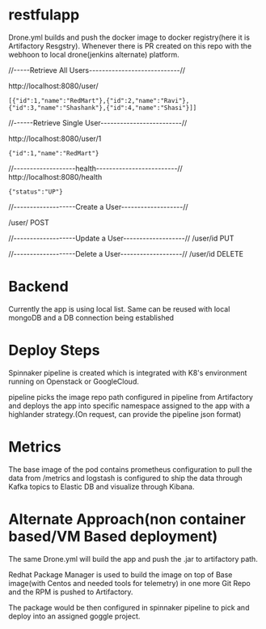 # restfulapp

Drone.yml builds and push the docker image to docker registry(here it is Artifactory Resgstry). Whenever there is PR created on this repo with the webhoon to local drone(jenkins alternate) platform.

//-----Retrieve All Users----------------------------//

http://localhost:8080/user/

    [{"id":1,"name":"RedMart"},{"id":2,"name":"Ravi"},{"id":3,"name":"Shashank"},{"id":4,"name":"Shasi"}]]
//------Retrieve Single User-------------------------//

http://localhost:8080/user/1

    {"id":1,"name":"RedMart"}


//-------------------health-------------------------//
http://localhost:8080/health

    {"status":"UP"}

//-------------------Create a User-------------------//

/user/ POST

//-------------------Update a User-------------------//
/user/id PUT

//-------------------Delete a User-------------------//
/user/id DELETE


# Backend
Currently the app is using local list. Same can be reused with local mongoDB and a DB connection being established

# Deploy Steps
Spinnaker pipeline is created which is integrated with K8's environment running on Openstack or GoogleCloud.

pipeline picks the image repo path configured in pipeline from Artifactory and deploys the app into specific namespace assigned to the app with a highlander strategy.(On request, can provide the pipeline json format)

# Metrics
The base image of the pod contains prometheus configuration to pull the data from /metrics and logstash is configured to ship the data through Kafka topics to Elastic DB and visualize through Kibana.

# Alternate Approach(non container based/VM Based deployment)

The same Drone.yml will build the app and push the .jar to artifactory path. 

Redhat Package Manager is used to build the image on top of Base image(with Centos and needed tools for telemetry) in one more Git Repo and the RPM is pushed to Artifactory.

The package would be then configured in spinnaker pipeline to pick and deploy into an assigned goggle project.
